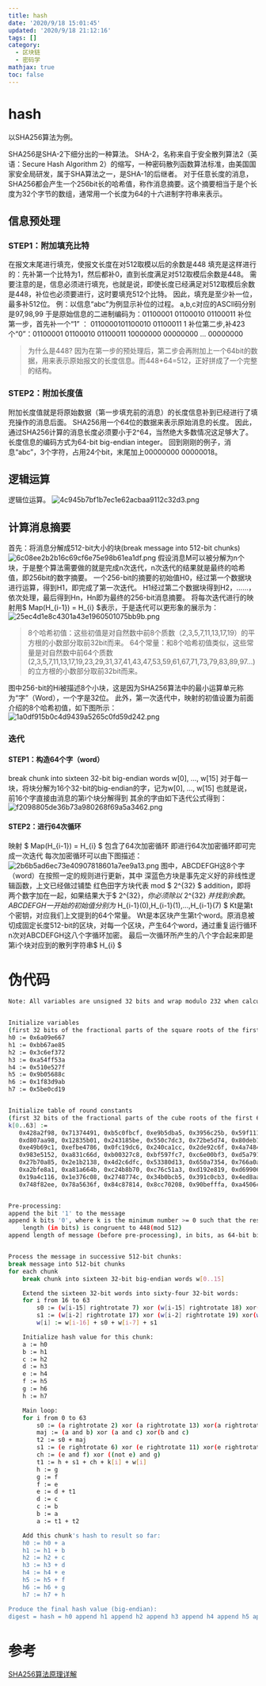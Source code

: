 ```yaml
---
title: hash
date: '2020/9/18 15:01:45'
updated: '2020/9/18 21:12:16'
tags: []
category:
  - 区块链
  - 密码学
mathjax: true
toc: false
---
```

# hash
以SHA256算法为例。
<!--more-->
SHA256是SHA-2下细分出的一种算法。
SHA-2，名称来自于安全散列算法2（英语：Secure Hash Algorithm 2）的缩写，一种密码散列函数算法标准，由美国国家安全局研发，属于SHA算法之一，是SHA-1的后继者。
对于任意长度的消息，SHA256都会产生一个256bit长的哈希值，称作消息摘要。这个摘要相当于是个长度为32个字节的数组，通常用一个长度为64的十六进制字符串来表示。
## 信息预处理
### STEP1：附加填充比特
在报文末尾进行填充，使报文长度在对512取模以后的余数是448
填充是这样进行的：先补第一个比特为1，然后都补0，直到长度满足对512取模后余数是448。
需要注意的是，信息必须进行填充，也就是说，即使长度已经满足对512取模后余数是448，补位也必须要进行，这时要填充512个比特。
因此，填充是至少补一位，最多补512位。
例：以信息“abc”为例显示补位的过程。
a,b,c对应的ASCII码分别是97,98,99
于是原始信息的二进制编码为：01100001 01100010 01100011
补位第一步，首先补一个“1” ： 0110000101100010 01100011 1
补位第二步,补423个“0”：01100001 01100010 01100011 10000000 00000000 … 00000000
> 为什么是448?
因为在第一步的预处理后，第二步会再附加上一个64bit的数据，用来表示原始报文的长度信息。而448+64=512，正好拼成了一个完整的结构。

### STEP2：附加长度值
附加长度值就是将原始数据（第一步填充前的消息）的长度信息补到已经进行了填充操作的消息后面。
SHA256用一个64位的数据来表示原始消息的长度。
因此，通过SHA256计算的消息长度必须要小于2^64，当然绝大多数情况这足够大了。
长度信息的编码方式为64-bit big-endian integer。
回到刚刚的例子，消息“abc”，3个字符，占用24个bit，末尾加上00000000 00000018。
## 逻辑运算
逻辑位运算。
![4c945b7bf1b7ec1e62acbaa9112c32d3.png](evernotecid://09243391-321F-42E2-BB9A-CDBE8BED8C36/appyinxiangcom/18710579/ENResource/p2442)
## 计算消息摘要
首先：将消息分解成512-bit大小的块(break message into 512-bit chunks)
![6c08ee2b2b16c69cf6e75e98b61ea1df.png](evernotecid://09243391-321F-42E2-BB9A-CDBE8BED8C36/appyinxiangcom/18710579/ENNote/p472?hash=6c08ee2b2b16c69cf6e75e98b61ea1df)
假设消息M可以被分解为n个块，于是整个算法需要做的就是完成n次迭代，n次迭代的结果就是最终的哈希值，即256bit的数字摘要。
一个256-bit的摘要的初始值H0，经过第一个数据块进行运算，得到H1，即完成了第一次迭代。
H1经过第二个数据块得到H2，……，依次处理，最后得到Hn，Hn即为最终的256-bit消息摘要。
将每次迭代进行的映射用$ Map(H_{i-1}) = H_{i} $表示，于是迭代可以更形象的展示为：
![25ec4d1e8c4301a43e1960501075bb9b.png](evernotecid://09243391-321F-42E2-BB9A-CDBE8BED8C36/appyinxiangcom/18710579/ENNote/p472?hash=25ec4d1e8c4301a43e1960501075bb9b)
> 8个哈希初值：这些初值是对自然数中前8个质数（2,3,5,7,11,13,17,19）的平方根的小数部分取前32bit而来。
> 64个常量：和8个哈希初值类似，这些常量是对自然数中前64个质数(2,3,5,7,11,13,17,19,23,29,31,37,41,43,47,53,59,61,67,71,73,79,83,89,97…)的立方根的小数部分取前32bit而来。

图中256-bit的Hi被描述8个小块，这是因为SHA256算法中的最小运算单元称为“字”（Word），一个字是32位。
此外，第一次迭代中，映射的初值设置为前面介绍的8个哈希初值，如下图所示：
![1a0df915b0c4d9439a5265c0fd59d242.png](evernotecid://09243391-321F-42E2-BB9A-CDBE8BED8C36/appyinxiangcom/18710579/ENNote/p472?hash=1a0df915b0c4d9439a5265c0fd59d242)

### 迭代
#### STEP1：构造64个字（word）
break chunk into sixteen 32-bit big-endian words w[0], …, w[15]
对于每一块，将块分解为16个32-bit的big-endian的字，记为w[0], …, w[15]
也就是说，前16个字直接由消息的第i个块分解得到
其余的字由如下迭代公式得到：
![f2098805de36b73a980268f69a5a3462.png](evernotecid://09243391-321F-42E2-BB9A-CDBE8BED8C36/appyinxiangcom/18710579/ENResource/p2450)

#### STEP2：进行64次循环
映射 $ Map(H_{i-1}) = H_{i} $ 包含了64次加密循环
即进行64次加密循环即可完成一次迭代
每次加密循环可以由下图描述：
![2b6b5ad6ec73e40907818601a7ee9a13.png](evernotecid://09243391-321F-42E2-BB9A-CDBE8BED8C36/appyinxiangcom/18710579/ENNote/p472?hash=2b6b5ad6ec73e40907818601a7ee9a13)
图中，ABCDEFGH这8个字（word）在按照一定的规则进行更新，其中
深蓝色方块是事先定义好的非线性逻辑函数，上文已经做过铺垫
红色田字方块代表 mod $ 2^{32} $ addition，即将两个数字加在一起，如果结果大于$ 2^{32}$ ，你必须除以 $ 2^{32} $并找到余数。
ABCDEFGH一开始的初始值分别为$ H_{i-1}(0),H_{i-1}(1),…,H_{i-1}(7) $
Kt是第t个密钥，对应我们上文提到的64个常量。
Wt是本区块产生第t个word。原消息被切成固定长度512-bit的区块，对每一个区块，产生64个word，通过重复运行循环n次对ABCDEFGH这八个字循环加密。
最后一次循环所产生的八个字合起来即是第i个块对应到的散列字符串$ H_{i} $
# 伪代码
```bash
Note: All variables are unsigned 32 bits and wrap modulo 232 when calculating


Initialize variables
(first 32 bits of the fractional parts of the square roots of the first 8 primes 2..19):
h0 := 0x6a09e667
h1 := 0xbb67ae85
h2 := 0x3c6ef372
h3 := 0xa54ff53a
h4 := 0x510e527f
h5 := 0x9b05688c
h6 := 0x1f83d9ab
h7 := 0x5be0cd19


Initialize table of round constants
(first 32 bits of the fractional parts of the cube roots of the first 64 primes 2..311):
k[0..63] :=
   0x428a2f98, 0x71374491, 0xb5c0fbcf, 0xe9b5dba5, 0x3956c25b, 0x59f111f1, 0x923f82a4, 0xab1c5ed5,
   0xd807aa98, 0x12835b01, 0x243185be, 0x550c7dc3, 0x72be5d74, 0x80deb1fe, 0x9bdc06a7, 0xc19bf174,
   0xe49b69c1, 0xefbe4786, 0x0fc19dc6, 0x240ca1cc, 0x2de92c6f, 0x4a7484aa, 0x5cb0a9dc, 0x76f988da,
   0x983e5152, 0xa831c66d, 0xb00327c8, 0xbf597fc7, 0xc6e00bf3, 0xd5a79147, 0x06ca6351, 0x14292967,
   0x27b70a85, 0x2e1b2138, 0x4d2c6dfc, 0x53380d13, 0x650a7354, 0x766a0abb, 0x81c2c92e, 0x92722c85,
   0xa2bfe8a1, 0xa81a664b, 0xc24b8b70, 0xc76c51a3, 0xd192e819, 0xd6990624, 0xf40e3585, 0x106aa070,
   0x19a4c116, 0x1e376c08, 0x2748774c, 0x34b0bcb5, 0x391c0cb3, 0x4ed8aa4a, 0x5b9cca4f, 0x682e6ff3,
   0x748f82ee, 0x78a5636f, 0x84c87814, 0x8cc70208, 0x90befffa, 0xa4506ceb, 0xbef9a3f7, 0xc67178f2


Pre-processing:
append the bit '1' to the message
append k bits '0', where k is the minimum number >= 0 such that the resulting message
    length (in bits) is congruent to 448(mod 512)
append length of message (before pre-processing), in bits, as 64-bit big-endian integer


Process the message in successive 512-bit chunks:
break message into 512-bit chunks
for each chunk
    break chunk into sixteen 32-bit big-endian words w[0..15]

    Extend the sixteen 32-bit words into sixty-four 32-bit words:
    for i from 16 to 63
        s0 := (w[i-15] rightrotate 7) xor (w[i-15] rightrotate 18) xor(w[i-15] rightshift 3)
        s1 := (w[i-2] rightrotate 17) xor (w[i-2] rightrotate 19) xor(w[i-2] rightshift 10)
        w[i] := w[i-16] + s0 + w[i-7] + s1

    Initialize hash value for this chunk:
    a := h0
    b := h1
    c := h2
    d := h3
    e := h4
    f := h5
    g := h6
    h := h7

    Main loop:
    for i from 0 to 63
        s0 := (a rightrotate 2) xor (a rightrotate 13) xor(a rightrotate 22)
        maj := (a and b) xor (a and c) xor(b and c)
        t2 := s0 + maj
        s1 := (e rightrotate 6) xor (e rightrotate 11) xor(e rightrotate 25)
        ch := (e and f) xor ((not e) and g)
        t1 := h + s1 + ch + k[i] + w[i]
        h := g
        g := f
        f := e
        e := d + t1
        d := c
        c := b
        b := a
        a := t1 + t2

    Add this chunk's hash to result so far:
    h0 := h0 + a
    h1 := h1 + b
    h2 := h2 + c
    h3 := h3 + d
    h4 := h4 + e
    h5 := h5 + f
    h6 := h6 + g
    h7 := h7 + h

Produce the final hash value (big-endian):
digest = hash = h0 append h1 append h2 append h3 append h4 append h5 append h6 append h7
```

# 参考
[SHA256算法原理详解](https://blog.csdn.net/u011583927/article/details/80905740)




